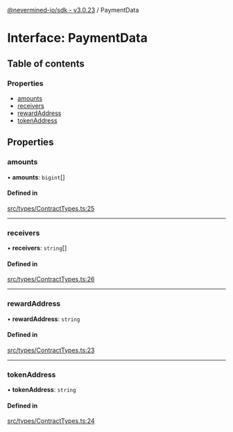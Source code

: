 [@nevermined-io/sdk - v3.0.23](../code-reference.md) / PaymentData

# Interface: PaymentData

## Table of contents

### Properties

- [amounts](PaymentData.md#amounts)
- [receivers](PaymentData.md#receivers)
- [rewardAddress](PaymentData.md#rewardaddress)
- [tokenAddress](PaymentData.md#tokenaddress)

## Properties

### amounts

• **amounts**: `bigint`[]

#### Defined in

[src/types/ContractTypes.ts:25](https://github.com/nevermined-io/sdk-js/blob/1cda883adfb801658f47efa6d7c6cc8f9f8998da/src/types/ContractTypes.ts#L25)

---

### receivers

• **receivers**: `string`[]

#### Defined in

[src/types/ContractTypes.ts:26](https://github.com/nevermined-io/sdk-js/blob/1cda883adfb801658f47efa6d7c6cc8f9f8998da/src/types/ContractTypes.ts#L26)

---

### rewardAddress

• **rewardAddress**: `string`

#### Defined in

[src/types/ContractTypes.ts:23](https://github.com/nevermined-io/sdk-js/blob/1cda883adfb801658f47efa6d7c6cc8f9f8998da/src/types/ContractTypes.ts#L23)

---

### tokenAddress

• **tokenAddress**: `string`

#### Defined in

[src/types/ContractTypes.ts:24](https://github.com/nevermined-io/sdk-js/blob/1cda883adfb801658f47efa6d7c6cc8f9f8998da/src/types/ContractTypes.ts#L24)

